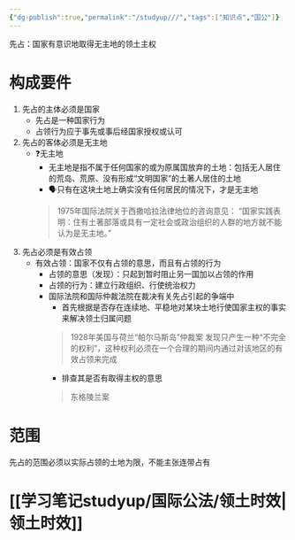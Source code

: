```yaml
---
{"dg-publish":true,"permalink":"/studyup///","tags":["知识点","国公"]}
---
```


先占：国家有意识地取得无主地的领土主权
# 构成要件
1. 先占的主体必须是国家
	- 先占是一种国家行为
	- 占领行为应于事先或事后经国家授权或认可
2. 先占的客体必须是无主地
	- ❓无主地
		- 无主地是指不属于任何国家的或为原属国放弃的土地：包括无人居住的荒岛、荒原、没有形成“文明国家”的土著人居住的土地
		- 🗣️只有在这块土地上确实没有任何居民的情况下，才是无主地
		>1975年国际法院关于西撒哈拉法律地位的咨询意见：
		>“国家实践表明：住有土著部落或具有一定社会或政治组织的人群的地方就不能认为是无主地。”
3. 先占必须是有效占领
	- 有效占领：国家不仅有占领的意思，而且有占领的行为
		- 占领的意思（发现）：只起到暂时阻止另一国加以占领的作用
		- 占领的行为：建立行政组织、行使统治权力
		- 国际法院和国际仲裁法院在裁决有关先占引起的争端中
			- 首先根据是否存在连续地、平稳地对某块土地行使国家主权的事实来解决领土归属问题
			>1928年美国与荷兰“帕尔马斯岛”仲裁案
			>发现只产生一种“不完全的权利”，这种权利必须在一个合理的期间内通过对该地区的有效占领来完成
			- 排查其是否有取得主权的意思
			>东格陵兰案
# 范围
先占的范围必须以实际占领的土地为限，不能主张连带占有
# [[学习笔记studyup/国际公法/领土时效\|领土时效]]